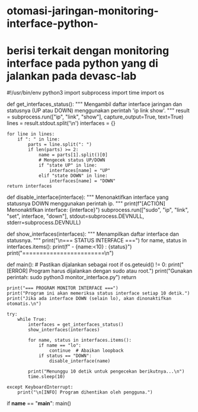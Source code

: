 # otomasi-jaringan-monitoring-interface-python-
# berisi terkait dengan monitoring interface pada python yang di jalankan pada devasc-lab

#!/usr/bin/env python3
import subprocess
import time
import os

def get_interfaces_status():
    """
    Mengambil daftar interface jaringan dan statusnya (UP atau DOWN)
    menggunakan perintah 'ip link show'.
    """
    result = subprocess.run(["ip", "link", "show"], capture_output=True, text=True)
    lines = result.stdout.split('\n')
    interfaces = {}

    for line in lines:
        if ": " in line:
            parts = line.split(": ")
            if len(parts) >= 2:
                name = parts[1].split()[0]
                # Mengecek status UP/DOWN
                if "state UP" in line:
                    interfaces[name] = "UP"
                elif "state DOWN" in line:
                    interfaces[name] = "DOWN"
    return interfaces


def disable_interface(interface):
    """
    Menonaktifkan interface yang statusnya DOWN menggunakan perintah ip.
    """
    print(f"[ACTION] Menonaktifkan interface: {interface}")
    subprocess.run(["sudo", "ip", "link", "set", interface, "down"], stdout=subprocess.DEVNULL, stderr=subprocess.DEVNULL)


def show_interfaces(interfaces):
    """
    Menampilkan daftar interface dan statusnya.
    """
    print("\n=== STATUS INTERFACE ===")
    for name, status in interfaces.items():
        print(f" - {name:<10} : {status}")
    print("========================\n")


def main():
    # Pastikan dijalankan sebagai root
    if os.geteuid() != 0:
        print("[ERROR] Program harus dijalankan dengan sudo atau root.")
        print("Gunakan perintah: sudo python3 monitor_interface.py")
        return

    print("=== PROGRAM MONITOR INTERFACE ===")
    print("Program ini akan memeriksa status interface setiap 10 detik.")
    print("Jika ada interface DOWN (selain lo), akan dinonaktifkan otomatis.\n")

    try:
        while True:
            interfaces = get_interfaces_status()
            show_interfaces(interfaces)

            for name, status in interfaces.items():
                if name == "lo":
                    continue  # Abaikan loopback
                if status == "DOWN":
                    disable_interface(name)

            print("Menunggu 10 detik untuk pengecekan berikutnya...\n")
            time.sleep(10)

    except KeyboardInterrupt:
        print("\n[INFO] Program dihentikan oleh pengguna.")


if __name__ == "__main__":
    main()
